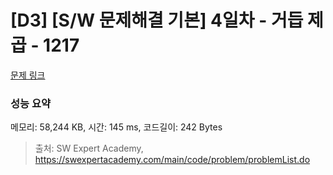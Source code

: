# [D3] [S/W 문제해결 기본] 4일차 - 거듭 제곱 - 1217 

[문제 링크](https://swexpertacademy.com/main/code/problem/problemDetail.do?contestProbId=AV14dUIaAAUCFAYD) 

### 성능 요약

메모리: 58,244 KB, 시간: 145 ms, 코드길이: 242 Bytes



> 출처: SW Expert Academy, https://swexpertacademy.com/main/code/problem/problemList.do